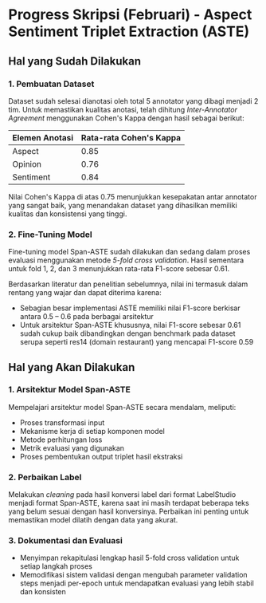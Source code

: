 # Progress Skripsi (Februari) - Aspect Sentiment Triplet Extraction (ASTE)

## Hal yang Sudah Dilakukan

### 1. Pembuatan Dataset

Dataset sudah selesai dianotasi oleh total 5 annotator yang dibagi menjadi 2 tim. Untuk memastikan kualitas anotasi, telah dihitung *Inter-Annotator Agreement* menggunakan Cohen's Kappa dengan hasil sebagai berikut:

| Elemen Anotasi | Rata-rata Cohen's Kappa |
|----------------|-------------------------|
| Aspect         | 0.85                    |
| Opinion        | 0.76                    |
| Sentiment      | 0.84                    |

Nilai Cohen's Kappa di atas 0.75 menunjukkan kesepakatan antar annotator yang sangat baik, yang menandakan dataset yang dihasilkan memiliki kualitas dan konsistensi yang tinggi.

### 2. Fine-Tuning Model

Fine-tuning model Span-ASTE sudah dilakukan dan sedang dalam proses evaluasi menggunakan metode *5-fold cross validation*. Hasil sementara untuk fold 1, 2, dan 3 menunjukkan rata-rata F1-score sebesar 0.61.

Berdasarkan literatur dan penelitian sebelumnya, nilai ini termasuk dalam rentang yang wajar dan dapat diterima karena:

- Sebagian besar implementasi ASTE memiliki nilai F1-score berkisar antara 0.5 – 0.6 pada berbagai arsitektur
- Untuk arsitektur Span-ASTE khususnya, nilai F1-score sebesar 0.61 sudah cukup baik dibandingkan dengan benchmark pada dataset serupa seperti res14 (domain restaurant) yang mencapai F1-score 0.59

## Hal yang Akan Dilakukan

### 1. Arsitektur Model Span-ASTE

Mempelajari arsitektur model Span-ASTE secara mendalam, meliputi:
- Proses transformasi input
- Mekanisme kerja di setiap komponen model
- Metode perhitungan loss
- Metrik evaluasi yang digunakan
- Proses pembentukan output triplet hasil ekstraksi

### 2. Perbaikan Label

Melakukan *cleaning* pada hasil konversi label dari format LabelStudio menjadi format Span-ASTE, karena saat ini masih terdapat beberapa teks yang belum sesuai dengan hasil konversinya. Perbaikan ini penting untuk memastikan model dilatih dengan data yang akurat.

### 3. Dokumentasi dan Evaluasi

- Menyimpan rekapitulasi lengkap hasil 5-fold cross validation untuk setiap langkah proses
- Memodifikasi sistem validasi dengan mengubah parameter validation steps menjadi per-epoch untuk mendapatkan evaluasi yang lebih stabil dan konsisten
